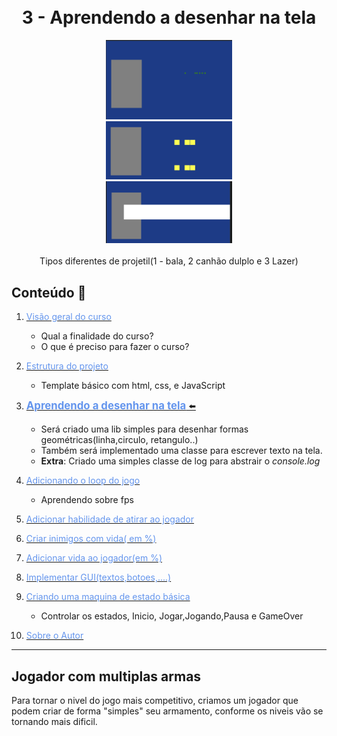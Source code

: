 
<h1 align="center">
  <br>3 - Aprendendo a desenhar na tela
</h1>
 
 
<p align="center"  > 
  <img style="height: auto; width: 40%"src="images/screen1.png" alt="animated" /></br>
  <img style="height: auto; width: 40%" src="images/screen2.png" alt="animated" /></br>
  <img style="height: auto; width: 40%" src="images/screen3.png" alt="animated" /></br>
  </br>Tipos diferentes de projetil(1 - bala, 2 canhão dulplo e 3 Lazer)
</p>
   
 
##  Conteúdo 📄
 
1.  [<span style="color:CornflowerBlue;">Visão geral do curso</span> ](../part1/README.md)
    * Qual a finalidade do curso?
    * O que é preciso para fazer o curso?
1.  [<span style="color:CornflowerBlue;">Estrutura do projeto</span>](README.md)
    *   Template básico com html, css, e JavaScript 
1.  [<span style="color:CornflowerBlue;font-weight: bold;  font-size: 1.2em;   ">Aprendendo a desenhar na tela</span>  ⬅️](https://www.google.com)
    *  Será criado uma lib simples para desenhar formas geométricas(linha,circulo, retangulo..) 
    *  Também será implementado uma classe para escrever texto na tela.
    *  <b>Extra</b>: Criado uma simples classe de log para abstrair o <i>console.log</i>

1.  [<span style="color:CornflowerBlue "> Adicionando o loop do jogo</span>](https://www.google.com)
    *  Aprendendo sobre fps 
1.  [<span style="color:CornflowerBlue "> Adicionar habilidade de atirar ao jogador</span>](https://www.google.com)
1.  [<span style="color:CornflowerBlue "> Criar inimigos com vida( em %)</span>](https://www.google.com)
1.  [<span style="color:CornflowerBlue "> Adicionar vida ao jogador(em %)</span>](https://www.google.com)
1.  [<span style="color:CornflowerBlue "> Implementar GUI(textos,botoes,....)</span>](https://www.google.com)
1.  [<span style="color:CornflowerBlue "> Criando uma maquina de estado básica</span>](https://www.google.com)
    * Controlar os estados, Inicio, Jogar,Jogando,Pausa e GameOver 
1.  [<span style="color:CornflowerBlue;font-weight: ">Sobre o Autor</span> ](../ABOUT.md)

---

## Jogador com multiplas armas
Para tornar o nivel do jogo mais competitivo, criamos um jogador que podem criar de forma "simples" seu armamento, conforme os niveis vão se tornando mais dificil.





